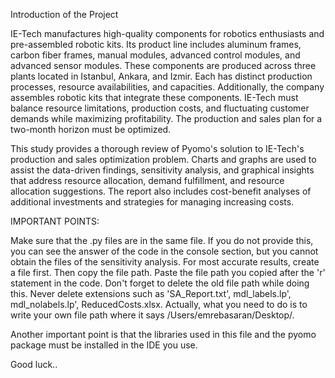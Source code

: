Introduction of the Project

IE-Tech manufactures high-quality components for robotics enthusiasts and pre-assembled robotic kits. Its product line includes aluminum frames, carbon fiber frames, manual modules, advanced control modules, and advanced sensor modules. These components are produced across three plants located in Istanbul, Ankara, and Izmir. Each has distinct production processes, resource availabilities, and capacities. Additionally, the company assembles robotic kits that integrate these components. IE-Tech must balance resource limitations, production costs, and fluctuating customer
demands while maximizing profitability. The production and sales plan for a two-month horizon must be optimized.

This study provides a thorough review of Pyomo's solution to IE-Tech's production and sales optimization problem. Charts and graphs are used to assist the data-driven findings, sensitivity analysis, and graphical insights that address resource allocation, demand fulfillment, and resource allocation suggestions. The report also includes cost-benefit analyses of additional investments and strategies for managing increasing costs.


IMPORTANT POINTS:

Make sure that the .py files are in the same file. 
If you do not provide this, you can see the answer of the code in the console section, but you cannot obtain the files of the sensitivity analysis. 
For most accurate results, create a file first. 
Then copy the file path. 
Paste the file path you copied after the 'r' statement in the code. 
Don't forget to delete the old file path while doing this. 
Never delete extensions such as 'SA_Report.txt', mdl_labels.lp', mdl_nolabels.lp', ReducedCosts.xlsx. 
Actually, what you need to do is to write your own file path where it says /Users/emrebasaran/Desktop/. 

Another important point is that the libraries used in this file and the pyomo package must be installed in the IDE you use.

Good luck..
